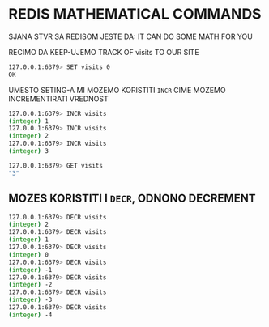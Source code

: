# REDIS MATHEMATICAL COMMANDS

SJANA STVR SA REDISOM JESTE DA: IT CAN DO SOME MATH FOR YOU

RECIMO DA KEEP-UJEMO TRACK OF visits TO OUR SITE

```zsh
127.0.0.1:6379> SET visits 0
OK
```

UMESTO SETING-A MI MOZEMO KORISTITI `INCR` CIME MOZEMO INCREMENTIRATI VREDNOST

```zsh
127.0.0.1:6379> INCR visits
(integer) 1
127.0.0.1:6379> INCR visits
(integer) 2
127.0.0.1:6379> INCR visits
(integer) 3
```

```zsh
127.0.0.1:6379> GET visits
"3"
```

## MOZES KORISTITI I `DECR`, ODNONO DECREMENT

```zsh
127.0.0.1:6379> DECR visits
(integer) 2
127.0.0.1:6379> DECR visits
(integer) 1
127.0.0.1:6379> DECR visits
(integer) 0
127.0.0.1:6379> DECR visits
(integer) -1
127.0.0.1:6379> DECR visits
(integer) -2
127.0.0.1:6379> DECR visits
(integer) -3
127.0.0.1:6379> DECR visits
(integer) -4
```


